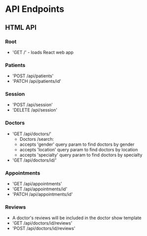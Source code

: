 # API Endpoints

## HTML API

### Root

- 'GET /' - loads React web app

### Patients

- 'POST /api/patients'
- 'PATCH /api/patients/id'

### Session

- 'POST /api/session'
- 'DELETE /api/session'

### Doctors

- 'GET /api/doctors/'
  - Doctors /search:
  - accepts 'gender' query param to find doctors by gender
  - accepts 'location' query param to find doctors by location
  - accepts 'specialty' query param to find doctors by specialty
- 'GET /api/doctors/id/'

### Appointments

- 'GET /api/appointments'
- 'GET /api/appointments/id'
- 'PATCH /api/appointments/id'

### Reviews

- A doctor's reviews will be included in the doctor show template
- 'GET /api/doctors/id/reviews'
- 'POST /api/doctors/id/reviews'
